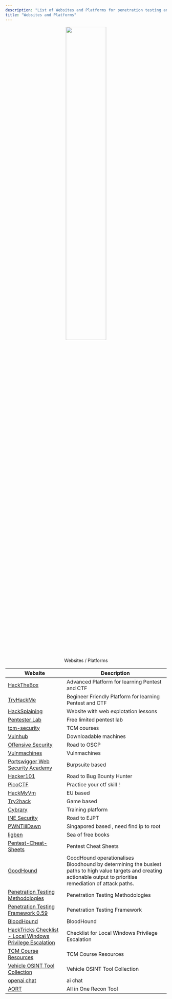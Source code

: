 ```yaml
---
description: "List of Websites and Platforms for penetration testing and CTF"
title: "Websites and Platforms"
---
```

<p><center>
<img src="https://user-images.githubusercontent.com/78603128/181691339-e25ba7eb-5903-458a-8383-e2adeafa2d73.png" width="50%" >
</center>
</p>




<p>
  <center>
Websites / Platforms
  </center>
</p>


Website | Description
-----|------------
[HackTheBox](https://app.hackthebox.com/home) | Advanced Platform for learning Pentest and CTF
[TryHackMe](https://tryhackme.com/dashboard)  | Begineer Friendly Platform for learning Pentest and CTF
[HackSplaining](https://www.hacksplaining.com/) | Website with web explotation lessons
[Pentester Lab](https://pentesterlab.com/) | Free limited pentest lab
[tcm-security](https://academy.tcm-sec.com/) | TCM courses
[Vulnhub](https://www.vulnhub.com/) | Downloadable machines
[Offensive Security](https://www.offensive-security.com) | Road to OSCP
[Vulnmachines](https://www.vulnmachines.com/) | Vulnmachines
[Portswigger Web Security Academy](https://portswigger.net/web-security) | Burpsuite based
[Hacker101](https://www.hacker101.com/) | Road to Bug Bounty Hunter
[PicoCTF](https://play.picoctf.org/practice) | Practice your ctf skill !
[HackMyVm](https://hackmyvm.eu/) | EU based
[Try2hack](https://try2hack.me/) | Game based
[Cybrary](https://www.cybrary.it/) | Training platform
[INE Security](https://ine.com/learning/areas/cyber-security) | Road to EJPT
[PWNTillDawn](https://online.pwntilldawn.com) | Singapored based , need find ip to root
[ligben](https://libgen.is) | Sea of free books 
[Pentest-Cheat-Sheets](https://github.com/Kitsun3Sec/Pentest-Cheat-Sheets) | Pentest Cheat Sheets
[GoodHound](https://github.com/idnahacks/GoodHound) | GoodHound operationalises Bloodhound by determining the busiest paths to high value targets and creating actionable output to prioritise remediation of attack paths.
[Penetration Testing Methodologies](https://owasp.org/www-project-web-security-testing-guide/latest/3-The_OWASP_Testing_Framework/1-Penetration_Testing_Methodologies) | Penetration Testing Methodologies
[Penetration Testing Framework 0.59](http://www.vulnerabilityassessment.co.uk/Penetration%20Test.html) | Penetration Testing Framework
[BloodHound](https://github.com/fox-it/BloodHound.py) | BloodHound
[HackTricks Checklist - Local Windows Privilege Escalation](https://book.hacktricks.xyz/windows-hardening/checklist-windows-privilege-escalation) |  Checklist for Local Windows Privilege Escalation
[TCM Course Resources](https://github.com/TCM-Course-Resources) | TCM Course Resources
[Vehicle OSINT Tool Collection](https://github.com/TheBurnsy/Vehicle-OSINT-Collection) | Vehicle OSINT Tool Collection
[openai chat](https://chat.openai.com/chat) | ai chat
[AORT](https://github.com/D3Ext/AORT) | All in One Recon Tool

